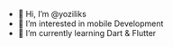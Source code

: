 - 👋 Hi, I’m @yoziliks
- 👀 I’m interested in mobile Development
- 🌱 I’m currently learning Dart & Flutter


<!---
yoziliks/yoziliks is a ✨ special ✨ repository because its `README.md` (this file) appears on your GitHub profile.
You can click the Preview link to take a look at your changes.
--->
